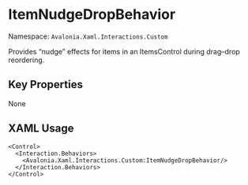 # ItemNudgeDropBehavior

Namespace: `Avalonia.Xaml.Interactions.Custom`

Provides “nudge” effects for items in an ItemsControl during drag–drop reordering.



## Key Properties
None

## XAML Usage
```xaml
<Control>
  <Interaction.Behaviors>
    <Avalonia.Xaml.Interactions.Custom:ItemNudgeDropBehavior/>
  </Interaction.Behaviors>
</Control>
```
